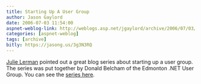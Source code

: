```yaml
---
title: Starting Up A User Group
author: Jason Gaylord
date: 2006-07-03 11:54:00
aspnet-weblog-link: http://weblogs.asp.net/jgaylord/archive/2006/07/03/Starting-Up-A-User-Group.aspx
categories: [aspnet-weblog]
tags: [archive]
bitly: https://jasong.us/3g3N3RQ
---
```


[Julie Lerman](http://www.thedatafarm.com/blog/) pointed out a great blog series about starting up a user group. The series was put together by Donald Belcham of the Edmonton .NET User Group. You can see the [series here](http://igloocoder.com/archive/2006/06/13/350.aspx).
